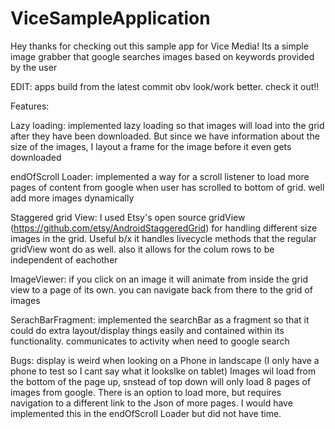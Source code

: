 # ViceSampleApplication

Hey thanks for checking out this sample app for Vice Media! Its a simple image grabber that google searches images based on keywords provided by the user

EDIT: apps build from the latest commit obv look/work better. check it out!!



Features:

Lazy loading: implemented lazy loading so that images will load into the grid after they have been downloaded. But since we have information about the size of the images, I layout a frame for the image before it even gets downloaded

endOfScroll Loader: implemented a way for a scroll listener to load more pages of content from google when user has scrolled to bottom of grid. well add more images dynamically

Staggered grid View: I used Etsy's open source gridView (https://github.com/etsy/AndroidStaggeredGrid) for handling different size images in the grid. Useful b/x it handles livecycle methods that the regular gridView wont do as well. also it allows for the colum rows to be independent of eachother

ImageViewer: if you click on an image it will animate from inside the grid view to a page of its own. you can navigate back from there to the grid of images

SerachBarFragment: implemented the searchBar as a fragment so that it could do extra layout/display things easily and contained within its functionality. communicates to activity when need to google search



Bugs:
display is weird when looking on a Phone in landscape (I only have a phone to test so I cant say what it lookslke on tablet)
Images wil load from the bottom of the page up, snstead of top down
will only load 8 pages of images from google. There is an option to load more, but requires navigation to a different link to the Json of more pages. I would have implemented this in the endOfScroll Loader but did not have time.



